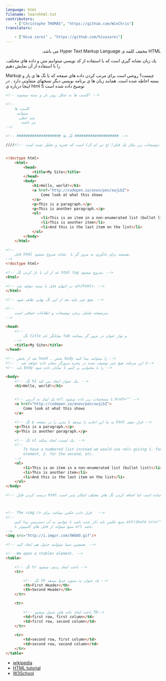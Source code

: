 ```yaml
---
language: html
filename: learnhtml.txt
contributors:
    - ["Christophe THOMAS", "https://github.com/WinChris"]
translators:

    - ["Hiva zarei" , "https://github.com/hivazarei"]
---
```


 <p dir="rtl">HTML مخفف كلمه ی Hyper Text Markup Language می باشد.</p>
.يك زبان نشانه گيري است كه با استفاده از كد نويسي ميتوانيم متن و داده هاي مختلف را با استفاده از آن نمايش دهيم

Markup چيست؟ روشي است يراي مرتب كردن داده هاي صفحه كه با تگ ها ي باز و بسته احاطه شده است.  همانند زبان ها ي برنامه نويسي ديگر نسخهاي متفاوتي دارد . در اينجا درباره ي html 5 توضيح داده شده است



```html
<!-- كامنت ها به شكل روبر باز و بسته ميشوند! -->

<!--
	كامنت ها
     ميتوانند
      چند خطي
       نيز باشند
-->

<!-- #################### تگ ها #################### -->

////<!-- توضيحات زير مثال يك فايل( اچ تي ام ال) است كه تجزيه و تحليل شده است. -->


<!doctype html>
	<html>
		<head>
			<title>My Site</title>
		</head>
		<body>
			<h1>Hello, world!</h1>
			<a href="http://codepen.io/anon/pen/xwjLbZ">
				Come look at what this shows
			</a>
			<p>This is a paragraph.</p>
			<p>This is another paragraph.</p>
			<ul>
				<li>This is an item in a non-enumerated list (bullet list)</li>
				<li>This is another item</li>
				<li>And this is the last item on the list</li>
			</ul>
		</body>
	</html>

<!--
	فايل html هميشه براي يادآوري به مرور گر با  نشانه شروع ميشود.
-->
<!doctype html>

<!-- عد از آن با باز كردن تگ html tag شروع ميشود. -->
<html>

<!-- که در انتهای فایل با بسته خواهد شد</html>. -->
</html>

<!-- هیچ چیز نباید بعد از این تگ نهایی ظاهر شود. -->

<!--
	سرصفحه شامل برخی توضیحات و اطلاعات اضافی است
-->

<head>
	<!--
		تگ title نمايانگر نام tab و نوار عنوان در مرور گر ميباشد
	-->
	<title>My Site</title>
</head>

<!-- بعد از بخش head , بخش body را ميتوانيد پيدا كنيد -->
<!-- . تا این مرحله، هیچ چیز توصیف شده در پنجره مرورگر نشان داده خواهد شد-->
<!-- بايد body را با محتوايي پر كنيم تا نمايان داده شود -->

<body>
	<!-- تگ h1 یک عنوان ایجاد می کند. -->
	<h1>Hello, world!</h1>
	

	<!-- يك لينك به آدرس url با مشخصات زير داده ميشود href="" -->
	<a href="http://codepen.io/anon/pen/xwjLbZ">
		Come look at what this shows
	</a>

	<!-- تگ p يه ما اين اجازه را ميدهد تا متني را در صفحه html قرار دهيم -->
	<p>This is a paragraph.</p>
	<p>This is another paragraph.</p>

	<!-- تگ ul يك ليست ايجاد ميكند. -->
	<!--
		To have a numbered list instead we would use <ol> giving 1. for the first
		element, 2. for the second, etc.
	-->
	<ul>
		<li>This is an item in a non-enumerated list (bullet list)</li>
		<li>This is another item</li>
		<li>And this is the last item on the list</li>
	</ul>
</body>

<!-- درست كردن فايل html كار ساده است اما اضافه كردن تگ هاي مختلف امكان پذير است. -->



<!-- The <img /> قرار دادن عکس میباشد برای   -->
<!--
	منبع عكس بايد ذكر شده باشد تا بتوانيم به آن دسترسي پيدا كنيم attribute src=""
	منبع ميتواند از فايل هاي كامپيوتر يا url باشد.
-->
<img src="http://i.imgur.com/XWG0O.gif"/>

<!-- همچنين شما ميتوانيد جدول هم ايجاد كنيد. -->

<!-- We open a <table> element. -->
<table>

	<!-- تگ tr باعث ايجاد رديف ميشود -->
	<tr>

		<!-- تگ th يك عنوان به ستون جدوا ميدهد -->
		<th>First Header</th>
		<th>Second Header</th>
	</tr>

	<tr>

		<!-- باعث ايجاد خانه هاي جدول ميشود TD-->
		<td>first row, first column</td>
		<td>first row, second column</td>
	</tr>

	<tr>
		<td>second row, first column</td>
		<td>second row, second column</td>
	</tr>
</table>

```

* [wikipedia](https://en.wikipedia.org/wiki/HTML)
* [HTML tutorial](https://developer.mozilla.org/en-US/docs/Web/HTML)
* [W3School](http://www.w3schools.com/html/html_intro.asp)
